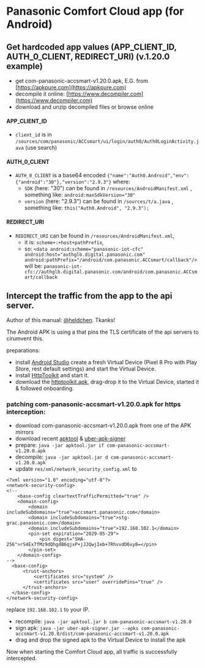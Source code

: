 # Panasonic Comfort Cloud app (for Android)

## Get hardcoded app values (APP_CLIENT_ID, AUTH_0_CLIENT, REDIRECT_URI) (v.1.20.0 example)
- get com-panasonic-accsmart-v1.20.0.apk, E.G. from [https://apkpure.com](https://apkpure.com)
- decompile it online: [https://www.decompiler.com](https://www.decompiler.com)
- download and unzip decompiled files or browse online

#### APP_CLIENT_ID
- `client_id` is in `/sources/com/panasonic/ACCsmart/ui/login/auth0/Auth0LoginActivity.java` (use search)

#### AUTH_0_CLIENT
- `AUTH_0_CLIENT` is a base64 encoded `{"name":"Auth0.Android","env":{"android":"30"},"version":"2.9.3"}` where: 
    - `SDK` (here: "30") can be found in `/resources/AndroidManifest.xml` , something like: `android:maxSdkVersion="30"`
    - `version` (here: "2.9.3") can be found in `/sources/t/a.java` , something like: `this("Auth0.Android", "2.9.3");`

#### REDIRECT_URI
- `REDIRECT_URI` can be found in `/resources/AndroidManifest.xml`,
    - it is: `scheme+:+host+pathPrefix`,
    - so: `<data android:scheme="panasonic-iot-cfc" android:host="authglb.digital.panasonic.com" android:pathPrefix="/android/com.panasonic.ACCsmart/callback"/>` will be: `panasonic-iot-cfc://authglb.digital.panasonic.com/android/com.panasonic.ACCsmart/callback`

## Intercept the traffic from the app to the api server. 
Author of this manual: [@heldchen](https://github.com/heldchen). Tkanks!

The Android APK is using a <network-security-config> that pins the TLS certificate of the api servers to cirumvent this.

preparations:

- install [Android Studio](https://developer.android.com/studio) create a fresh Virtual Device (Pixel 8 Pro with Play Store, rest default settings) and start the Virtual Device.
- install [HttpToolkit](https://httptoolkit.com) and start it.
- download the [httptoolkit.apk](https://github.com/httptoolkit/httptoolkit-android/releases/tag/v1.3.12), drag-drop it to the Virtual Device, started it & followed onboarding.

### patching com-panasonic-accsmart-v1.20.0.apk for https interception:

- download com-panasonic-accsmart-v1.20.0.apk from one of the APK mirrors
- download recent [apktool](https://apktool.org) & [uber-apk-signer](https://github.com/patrickfav/uber-apk-signer)
- prepare: `java -jar apktool.jar if com-panasonic-accsmart-v1.20.0.apk`
- decompile: `java -jar apktool.jar d com-panasonic-accsmart-v1.20.0.apk`
- update `res/xml/network_security_config.xml` to

```
<?xml version="1.0" encoding="utf-8"?>
<network-security-config>
<!--
    <base-config cleartextTrafficPermitted="true" />
    <domain-config>
        <domain includeSubdomains="true">accsmart.panasonic.com</domain>
        <domain includeSubdomains="true">stg-grac.panasonic.com</domain>
        <domain includeSubdomains="true">192.168.102.1</domain>
        <pin-set expiration="2029-05-29">
            <pin digest="SHA-256">rS4Ex7fMz9dQhgdB6qjxP+jJJQwjIeb+7RhvvdO6xy8=</pin>
        </pin-set>
    </domain-config>
-->
  <base-config>
      <trust-anchors>
          <certificates src="system" />
          <certificates src="user" overridePins="true" />
      </trust-anchors>
  </base-config>
</network-security-config>
```
replace `192.168.102.1` to your IP.

- recompile: `java -jar apktool.jar b com-panasonic-accsmart-v1.20.0`
- sign apk: `java -jar uber-apk-signer.jar --apks com-panasonic-accsmart-v1.20.0/dist/com-panasonic-accsmart-v1.20.0.apk`
- drag and drop the signed apk to the Virtual Device to install the apk

Now when starting the Comfort Cloud app, all traffic is successfully intercepted.
